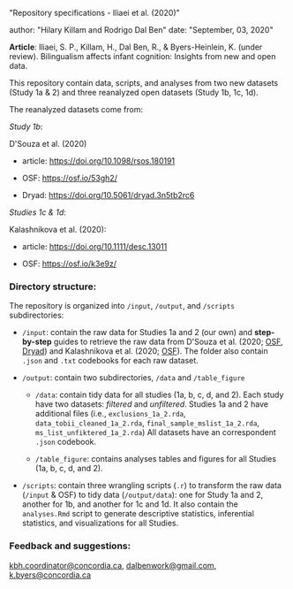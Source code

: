 "Repository specifications - Iliaei et al. (2020)"

author: "Hilary Killam and Rodrigo Dal Ben"
date: "September, 03, 2020"

**Article**: Iliaei, S. P., Killam, H., Dal Ben, R., & Byers-Heinlein, K. (under review). Bilingualism affects infant cognition: Insights from new and open data.

This repository contain data, scripts, and analyses from two new datasets (Study 1a & 2) and three reanalyzed open datasets (Study 1b, 1c, 1d).

The reanalyzed datasets come from: 

*Study 1b*: 

D'Souza et al. (2020)

- article: https://doi.org/10.1098/rsos.180191 

- OSF: https://osf.io/53gh2/

- Dryad: https://doi.org/10.5061/dryad.3n5tb2rc6 

*Studies 1c & 1d*: 

Kalashnikova et al. (2020):

- article: https://doi.org/10.1111/desc.13011

- OSF: https://osf.io/k3e9z/

### Directory structure:

The repository is organized into `/input`, `/output`, and `/scripts` subdirectories: 

* `/input`: contain the raw data for Studies 1a and 2 (our own) and **step-by-step** guides to retrieve the raw data from D'Souza et al. (2020; [OSF](https://osf.io/53gh2/), [Dryad](https://doi.org/10.5061/dryad.3n5tb2rc6)) and Kalashnikova et al. (2020; [OSF](https://osf.io/k3e9z/)). The folder also contain `.json` and `.txt` codebooks for each raw dataset.

* `/output`: contain two subdirectories, `/data` and `/table_figure`
  
  * `/data`: contain tidy data for all studies (1a, b, c, d, and 2). Each study have two datasets: *filtered* and *unfiltered*. Studies 1a and 2 have additional files (i.e., `exclusions_1a_2.rda`, `data_tobii_cleaned_1a_2.rda`, `final_sample_mslist_1a_2.rda`, `ms_list_unfiktered_1a_2.rda`) All datasets have an correspondent `.json` codebook.
  
  * `/table_figure`: contains analyses tables and figures for all Studies (1a, b, c, d, and 2).

* `/scripts`: contain three wrangling scripts (`.r`) to transform the raw data (`/input` & OSF) to tidy data (`/output/data`): one for Study 1a and 2, another for 1b, and another for 1c and 1d. It also contain the `analyses.Rmd` script to generate descriptive statistics, inferential statistics, and visualizations for all Studies.

### Feedback and suggestions: 
<kbh.coordinator@concordia.ca>, <dalbenwork@gmail.com>, <k.byers@concordia.ca>
